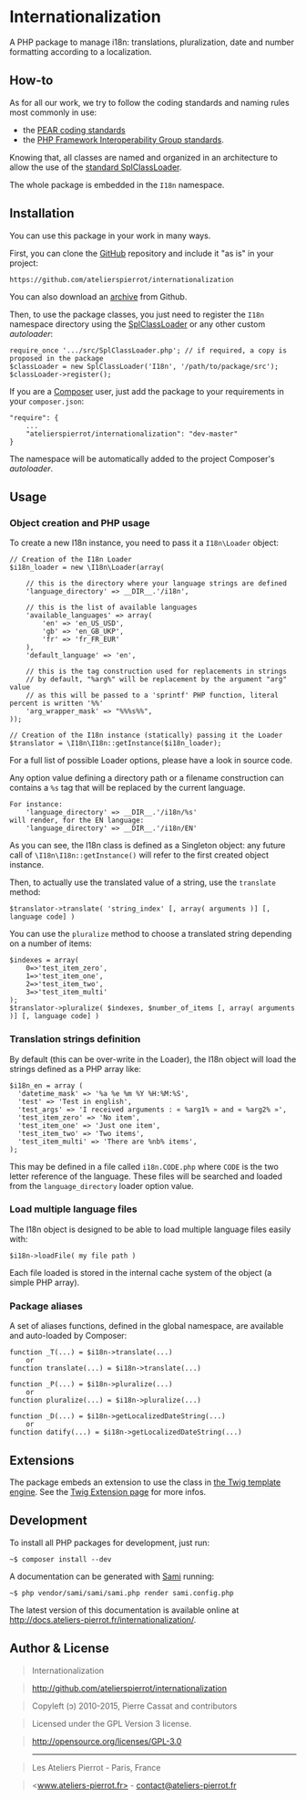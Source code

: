 Internationalization
====================

A PHP package to manage i18n: translations, pluralization, date and number formatting according to 
a localization.


## How-to

As for all our work, we try to follow the coding standards and naming rules most commonly in use:

-   the [PEAR coding standards](http://pear.php.net/manual/en/standards.php)
-   the [PHP Framework Interoperability Group standards](https://github.com/php-fig/fig-standards).

Knowing that, all classes are named and organized in an architecture to allow the use of the
[standard SplClassLoader](https://gist.github.com/jwage/221634).

The whole package is embedded in the `I18n` namespace.


## Installation

You can use this package in your work in many ways.

First, you can clone the [GitHub](https://github.com/atelierspierrot/internationalization) repository
and include it "as is" in your project:

    https://github.com/atelierspierrot/internationalization

You can also download an [archive](https://github.com/atelierspierrot/internationalization/downloads)
from Github.

Then, to use the package classes, you just need to register the `I18n` namespace directory
using the [SplClassLoader](https://gist.github.com/jwage/221634) or any other custom *autoloader*:

    require_once '.../src/SplClassLoader.php'; // if required, a copy is proposed in the package
    $classLoader = new SplClassLoader('I18n', '/path/to/package/src');
    $classLoader->register();

If you are a [Composer](http://getcomposer.org/) user, just add the package to your requirements
in your `composer.json`:

    "require": {
        ...
        "atelierspierrot/internationalization": "dev-master"
    }

The namespace will be automatically added to the project Composer's *autoloader*.


## Usage

### Object creation and PHP usage

To create a new I18n instance, you need to pass it a `I18n\Loader` object:

    // Creation of the I18n Loader
    $i18n_loader = new \I18n\Loader(array(

        // this is the directory where your language strings are defined
        'language_directory' => __DIR__.'/i18n',

        // this is the list of available languages
        'available_languages' => array(
            'en' => 'en_US_USD',
            'gb' => 'en_GB_UKP',
            'fr' => 'fr_FR_EUR'
        ),
        'default_language' => 'en',

        // this is the tag construction used for replacements in strings
        // by default, "%arg%" will be replacement by the argument "arg" value
        // as this will be passed to a 'sprintf' PHP function, literal percent is written '%%'
        'arg_wrapper_mask' => "%%%s%%",
    ));

    // Creation of the I18n instance (statically) passing it the Loader
    $translator = \I18n\I18n::getInstance($i18n_loader);

For a full list of possible Loader options, please have a look in source code.

Any option value defining a directory path or a filename construction can contains a `%s`
tag that will be replaced by the current language.

    For instance:
        'language_directory' => __DIR__.'/i18n/%s'
    will render, for the EN language:
        'language_directory' => __DIR__.'/i18n/EN'

As you can see, the I18n class is defined as a Singleton object: any future call of 
`\I18n\I18n::getInstance()` will refer to the first created object instance.

Then, to actually use the translated value of a string, use the `translate` method:

    $translator->translate( 'string_index' [, array( arguments )] [, language code] )

You can use the `pluralize` method to choose a translated string depending on a number of items:

    $indexes = array(
        0=>'test_item_zero',
        1=>'test_item_one',
        2=>'test_item_two',
        3=>'test_item_multi'
    );
    $translator->pluralize( $indexes, $number_of_items [, array( arguments )] [, language code] )

### Translation strings definition

By default (this can be over-write in the Loader), the I18n object will load the strings
defined as a PHP array like:

    $i18n_en = array (
      'datetime_mask' => '%a %e %m %Y %H:%M:%S',
      'test' => 'Test in english',
      'test_args' => 'I received arguments : « %arg1% » and « %arg2% »',
      'test_item_zero' => 'No item',
      'test_item_one' => 'Just one item',
      'test_item_two' => 'Two items',
      'test_item_multi' => 'There are %nb% items',
    );

This may be defined in a file called `i18n.CODE.php` where `CODE` is the two letter reference
of the language. These files will be searched and loaded from the `language_directory` loader
option value.

### Load multiple language files

The I18n object is designed to be able to load multiple language files easily with:

    $i18n->loadFile( my file path )

Each file loaded is stored in the internal cache system of the object (a simple PHP array).

### Package aliases

A set of aliases functions, defined in the global namespace, are available and auto-loaded
by Composer:

    function _T(...) = $i18n->translate(...)
        or
    function translate(...) = $i18n->translate(...)

    function _P(...) = $i18n->pluralize(...)
        or
    function pluralize(...) = $i18n->pluralize(...)

    function _D(...) = $i18n->getLocalizedDateString(...)
        or
    function datify(...) = $i18n->getLocalizedDateString(...)


## Extensions

The package embeds an extension to use the class in [the Twig template engine](http://twig.sensiolabs.org/).
See the [Twig Extension page](TwigExtension.md) for more infos.


## Development

To install all PHP packages for development, just run:

    ~$ composer install --dev

A documentation can be generated with [Sami](https://github.com/fabpot/Sami) running:

    ~$ php vendor/sami/sami/sami.php render sami.config.php

The latest version of this documentation is available online at <http://docs.ateliers-pierrot.fr/internationalization/>.


## Author & License

>    Internationalization

>    http://github.com/atelierspierrot/internationalization

>    Copyleft (ↄ) 2010-2015, Pierre Cassat and contributors

>    Licensed under the GPL Version 3 license.

>    http://opensource.org/licenses/GPL-3.0

>    ----

>    Les Ateliers Pierrot - Paris, France

>    <www.ateliers-pierrot.fr> - <contact@ateliers-pierrot.fr>
